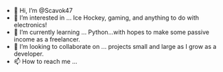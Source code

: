 - 👋 Hi, I’m @Scavok47
- 👀 I’m interested in ... Ice Hockey, gaming, and anything to do with electronics! 
- 🌱 I’m currently learning ... Python...with hopes to make some passive income as a freelancer.
- 💞️ I’m looking to collaborate on ... projects small and large as I grow as a developer.
- 📫 How to reach me ... 

<!---
Scavok47/Scavok47 is a ✨ special ✨ repository because its `README.md` (this file) appears on your GitHub profile.
You can click the Preview link to take a look at your changes.
--->
